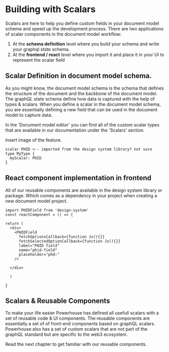 # Building with Scalars

Scalars are here to help you define custom fields in your document model schema and speed up the development process.
There are two applications of scalar components in the document model workflow:

1. At the **schema definition** level where you build your schema and write your graphql state schema.
2. At the **frontend / react** level where you import it and place it in your UI to represent the scalar field

## Scalar Definition in document model schema. 

As you might know, the document model schema is the schema that defines the structure of the document and the backbone of the document model. The graphQL state schema define how data is captured with the help of types & scalars. When you define a scalar in the document model schema, you are essentially defining a new field that can be used in the document model to capture data.

In the 'Document model editor' you can find all of the custom scalar types that are available in our documentation under the 'Scalars' section.

Insert image of the feature. 

````
scalar PHID <-- imported from the design system library? not sure
type MyType {
  myScalar: PHID
}   
````

## React component implementation in frontend

All of our reusable components are available in the design system library or package. 
Which comes as a dependency in your project when creating a new document model project.
````
import PHIDField from 'design-system'
const reactComponent = () => {

return (
  <div>
    <PHIDField
      fetchOptionsCallback={function Js(){}}
      fetchSelectedOptionCallback={function Js(){}}
      label="PHID field"
      name="phid-field"
      placeholder="phd:"
    />

  </div>
  
  )

}
````

## Scalars & Reusable Components

To make your life easier Powerhouse has defined all usefull scalars with a set of reusable code & UI components. 
The reusable components are essentially a set of of front-end components based on graphQL scalars. Powerhouse also has a set of custom scalars that are not part of the graphQL standard but are specific to the web3 ecosystem.

Read the next chapter to get familiar with our reusable components. 